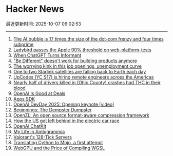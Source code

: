 # Hacker News

最近更新时间: 2025-10-07 06:02:53

--- 
1. [The AI bubble is 17 times the size of the dot-com frenzy and four times subprime](https://www.morningstar.com/news/marketwatch/20251003175/the-ai-bubble-is-17-times-the-size-of-the-dot-com-frenzy-and-four-times-subprime-this-analyst-argues) 
2. [Ladybird passes the Apple 90% threshold on web-platform-tests](https://twitter.com/awesomekling/status/1974781722953953601) 
3. [When ChatGPT Turns Informant](https://www.futureofbeinghuman.com/p/when-chatgpt-turns-snitch) 
4. ["Be Different" doesn't work for building products anymore](https://iamcharliegraham.substack.com/p/be-different-doesnt-work-for-building) 
5. [The worrying kink in this job openings, unemployment curve](https://www.axios.com/2025/10/06/jobs-unemployment-fed-interest-rates) 
6. [One to two Starlink satellites are falling back to Earth each day](https://earthsky.org/human-world/1-to-2-starlink-satellites-falling-back-to-earth-each-day/) 
7. [UpCodes (YC S17) is hiring remote engineers across the Americas](https://up.codes/careers?utm_source=HN) 
8. [Nearly half of drivers killed in (Ohio County) crashes had THC in their blood](https://www.sciencedaily.com/releases/2025/10/251005085621.htm) 
9. [OpenAI Is Good at Deals](https://www.bloomberg.com/opinion/newsletters/2025-10-06/openai-is-good-at-deals) 
10. [Apps SDK](https://developers.openai.com/apps-sdk/) 
11. [OpenAI DevDay 2025: Opening keynote [video]](https://www.youtube.com/watch?v=hS1YqcewH0c) 
12. [Beginnings: The Dempster Dumpster](https://www.classicrefusetrucks.com/albums/DE/DE01.html) 
13. [OpenZL: An open source format-aware compression framework](https://engineering.fb.com/2025/10/06/developer-tools/openzl-open-source-format-aware-compression-framework/) 
14. [How the US got left behind in the electric car race](https://www.bbc.com/news/articles/c8ex2l58en4o) 
15. [OpenAI ChatKit](https://github.com/openai/chatkit-js) 
16. [My Life in Ambigrammia](https://www.theatlantic.com/ideas/archive/2025/10/ambigrams-words-double-meanings-art/684404/) 
17. [Valorant's 128-Tick Servers](https://technology.riotgames.com/news/valorants-128-tick-servers) 
18. [Translating Cython to Mojo, a first attempt](https://fnands.com/blog/2025/sklearn-mojo-dbscan-inner/) 
19. [WebGPU and the Price of Compiling WGSL](https://hugodaniel.com/posts/webgpu-diagnostics/) 
